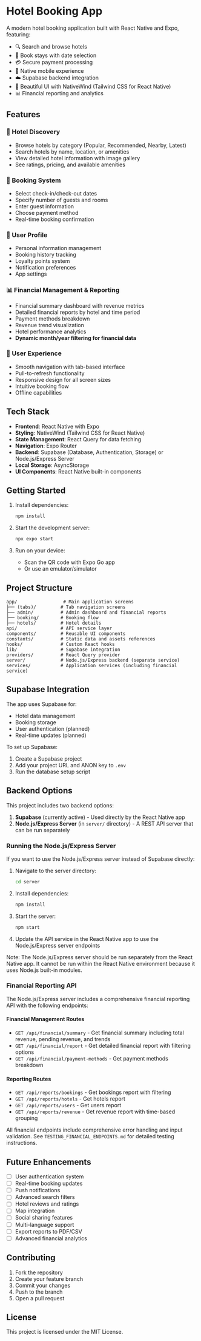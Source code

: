 # Hotel Booking App

A modern hotel booking application built with React Native and Expo, featuring:

- 🔍 Search and browse hotels
- 📅 Book stays with date selection
- 💳 Secure payment processing
- 📱 Native mobile experience
- ☁️ Supabase backend integration
- 🎨 Beautiful UI with NativeWind (Tailwind CSS for React Native)
- 📊 Financial reporting and analytics

## Features

### 🏨 Hotel Discovery
- Browse hotels by category (Popular, Recommended, Nearby, Latest)
- Search hotels by name, location, or amenities
- View detailed hotel information with image gallery
- See ratings, pricing, and available amenities

### 📅 Booking System
- Select check-in/check-out dates
- Specify number of guests and rooms
- Enter guest information
- Choose payment method
- Real-time booking confirmation

### 👤 User Profile
- Personal information management
- Booking history tracking
- Loyalty points system
- Notification preferences
- App settings

### 📊 Financial Management & Reporting
- Financial summary dashboard with revenue metrics
- Detailed financial reports by hotel and time period
- Payment methods breakdown
- Revenue trend visualization
- Hotel performance analytics
- **Dynamic month/year filtering for financial data**

### 📱 User Experience
- Smooth navigation with tab-based interface
- Pull-to-refresh functionality
- Responsive design for all screen sizes
- Intuitive booking flow
- Offline capabilities

## Tech Stack

- **Frontend**: React Native with Expo
- **Styling**: NativeWind (Tailwind CSS for React Native)
- **State Management**: React Query for data fetching
- **Navigation**: Expo Router
- **Backend**: Supabase (Database, Authentication, Storage) or Node.js/Express Server
- **Local Storage**: AsyncStorage
- **UI Components**: React Native built-in components

## Getting Started

1. Install dependencies:
   ```bash
   npm install
   ```

2. Start the development server:
   ```bash
   npx expo start
   ```

3. Run on your device:
   - Scan the QR code with Expo Go app
   - Or use an emulator/simulator

## Project Structure

```
app/                 # Main application screens
├── (tabs)/         # Tab navigation screens
├── admin/          # Admin dashboard and financial reports
├── booking/        # Booking flow
├── hotels/         # Hotel details
api/                # API service layer
components/         # Reusable UI components
constants/          # Static data and assets references
hooks/              # Custom React hooks
lib/                # Supabase integration
providers/          # React Query provider
server/             # Node.js/Express backend (separate service)
services/           # Application services (including financial service)
```

## Supabase Integration

The app uses Supabase for:
- Hotel data management
- Booking storage
- User authentication (planned)
- Real-time updates (planned)

To set up Supabase:
1. Create a Supabase project
2. Add your project URL and ANON key to `.env`
3. Run the database setup script

## Backend Options

This project includes two backend options:

1. **Supabase** (currently active) - Used directly by the React Native app
2. **Node.js/Express Server** (in `server/` directory) - A REST API server that can be run separately

### Running the Node.js/Express Server

If you want to use the Node.js/Express server instead of Supabase directly:

1. Navigate to the server directory:
   ```bash
   cd server
   ```

2. Install dependencies:
   ```bash
   npm install
   ```

3. Start the server:
   ```bash
   npm start
   ```

4. Update the API service in the React Native app to use the Node.js/Express server endpoints

Note: The Node.js/Express server should be run separately from the React Native app. It cannot be run within the React Native environment because it uses Node.js built-in modules.

### Financial Reporting API

The Node.js/Express server includes a comprehensive financial reporting API with the following endpoints:

#### Financial Management Routes
- `GET /api/financial/summary` - Get financial summary including total revenue, pending revenue, and trends
- `GET /api/financial/report` - Get detailed financial report with filtering options
- `GET /api/financial/payment-methods` - Get payment methods breakdown

#### Reporting Routes
- `GET /api/reports/bookings` - Get bookings report with filtering
- `GET /api/reports/hotels` - Get hotels report
- `GET /api/reports/users` - Get users report
- `GET /api/reports/revenue` - Get revenue report with time-based grouping

All financial endpoints include comprehensive error handling and input validation. See `TESTING_FINANCIAL_ENDPOINTS.md` for detailed testing instructions.

## Future Enhancements

- [ ] User authentication system
- [ ] Real-time booking updates
- [ ] Push notifications
- [ ] Advanced search filters
- [ ] Hotel reviews and ratings
- [ ] Map integration
- [ ] Social sharing features
- [ ] Multi-language support
- [ ] Export reports to PDF/CSV
- [ ] Advanced financial analytics

## Contributing

1. Fork the repository
2. Create your feature branch
3. Commit your changes
4. Push to the branch
5. Open a pull request

## License

This project is licensed under the MIT License.